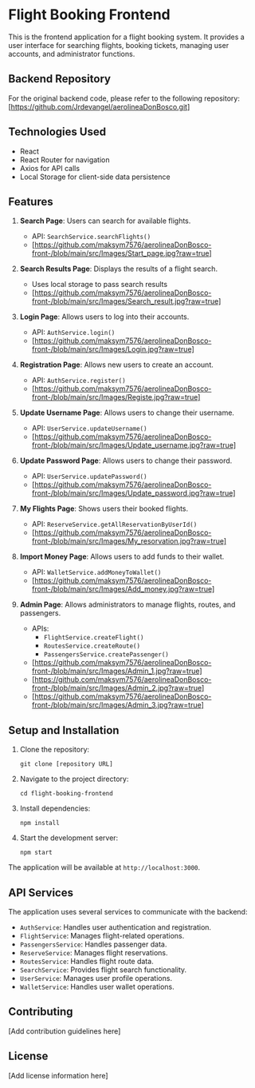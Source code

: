 # Flight Booking Frontend

This is the frontend application for a flight booking system. It provides a user interface for searching flights, booking tickets, managing user accounts, and administrator functions.

## Backend Repository

For the original backend code, please refer to the following repository:
[https://github.com/Jrdevangel/aerolineaDonBosco.git]

## Technologies Used

- React
- React Router for navigation
- Axios for API calls
- Local Storage for client-side data persistence

## Features

1. **Search Page**: Users can search for available flights.
   - API: `SearchService.searchFlights()`
   - [https://github.com/maksym7576/aerolineaDonBosco-front-/blob/main/src/Images/Start_page.jpg?raw=true]

2. **Search Results Page**: Displays the results of a flight search.
   - Uses local storage to pass search results
   - [https://github.com/maksym7576/aerolineaDonBosco-front-/blob/main/src/Images/Search_result.jpg?raw=true]

3. **Login Page**: Allows users to log into their accounts.
   - API: `AuthService.login()`
   - [https://github.com/maksym7576/aerolineaDonBosco-front-/blob/main/src/Images/Login.jpg?raw=true]

4. **Registration Page**: Allows new users to create an account.
   - API: `AuthService.register()`
   - [https://github.com/maksym7576/aerolineaDonBosco-front-/blob/main/src/Images/Registe.jpg?raw=true]

5. **Update Username Page**: Allows users to change their username.
   - API: `UserService.updateUsername()`
   - [https://github.com/maksym7576/aerolineaDonBosco-front-/blob/main/src/Images/Update_username.jpg?raw=true]

6. **Update Password Page**: Allows users to change their password.
   - API: `UserService.updatePassword()`
   - [https://github.com/maksym7576/aerolineaDonBosco-front-/blob/main/src/Images/Update_password.jpg?raw=true]

7. **My Flights Page**: Shows users their booked flights.
   - API: `ReserveService.getAllReservationByUserId()`
   - [https://github.com/maksym7576/aerolineaDonBosco-front-/blob/main/src/Images/My_resorvation.jpg?raw=true]

8. **Import Money Page**: Allows users to add funds to their wallet.
   - API: `WalletService.addMoneyToWallet()`
   - [https://github.com/maksym7576/aerolineaDonBosco-front-/blob/main/src/Images/Add_money.jpg?raw=true]

9. **Admin Page**: Allows administrators to manage flights, routes, and passengers.
   - APIs: 
     - `FlightService.createFlight()`
     - `RoutesService.createRoute()`
     - `PassengersService.createPassenger()`
   - [https://github.com/maksym7576/aerolineaDonBosco-front-/blob/main/src/Images/Admin_1.jpg?raw=true]
   - [https://github.com/maksym7576/aerolineaDonBosco-front-/blob/main/src/Images/Admin_2.jpg?raw=true]
   - [https://github.com/maksym7576/aerolineaDonBosco-front-/blob/main/src/Images/Admin_3.jpg?raw=true]

## Setup and Installation

1. Clone the repository:
   ```
   git clone [repository URL]
   ```

2. Navigate to the project directory:
   ```
   cd flight-booking-frontend
   ```

3. Install dependencies:
   ```
   npm install
   ```

4. Start the development server:
   ```
   npm start
   ```

The application will be available at `http://localhost:3000`.

## API Services

The application uses several services to communicate with the backend:

- `AuthService`: Handles user authentication and registration.
- `FlightService`: Manages flight-related operations.
- `PassengersService`: Handles passenger data.
- `ReserveService`: Manages flight reservations.
- `RoutesService`: Handles flight route data.
- `SearchService`: Provides flight search functionality.
- `UserService`: Manages user profile operations.
- `WalletService`: Handles user wallet operations.

## Contributing

[Add contribution guidelines here]

## License

[Add license information here]
